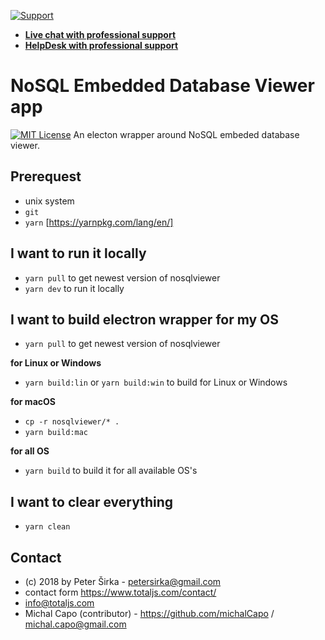 [![Support](https://www.totaljs.com/img/button-support.png)](https://www.totaljs.com/support/)

- [__Live chat with professional support__](https://messenger.totaljs.com)
- [__HelpDesk with professional support__](https://helpdesk.totaljs.com)

# NoSQL Embedded Database Viewer app

[![MIT License][license-image]][license-url]
An electon wrapper around NoSQL embeded database viewer.

## Prerequest

- unix system
- `git`
- `yarn` [https://yarnpkg.com/lang/en/]

## I want to run it locally

- `yarn pull` to get newest version of nosqlviewer
- `yarn dev` to run it locally

## I want to build electron wrapper for my OS

- `yarn pull` to get newest version of nosqlviewer

__for Linux or Windows__
- `yarn build:lin` or `yarn build:win` to build for Linux or Windows

__for macOS__
- `cp -r nosqlviewer/* .`
- `yarn build:mac`

__for all OS__
- `yarn build` to build it for all available OS's

## I want to clear everything

- `yarn clean`

## Contact

- (c) 2018 by Peter Širka - <petersirka@gmail.com>
- contact form <https://www.totaljs.com/contact/>
- <info@totaljs.com>
- Michal Capo (contributor) - <https://github.com/michalCapo> / <michal.capo@gmail.com>

[license-image]: https://img.shields.io/badge/license-MIT-blue.svg?style=flat
[license-url]: license.txt
